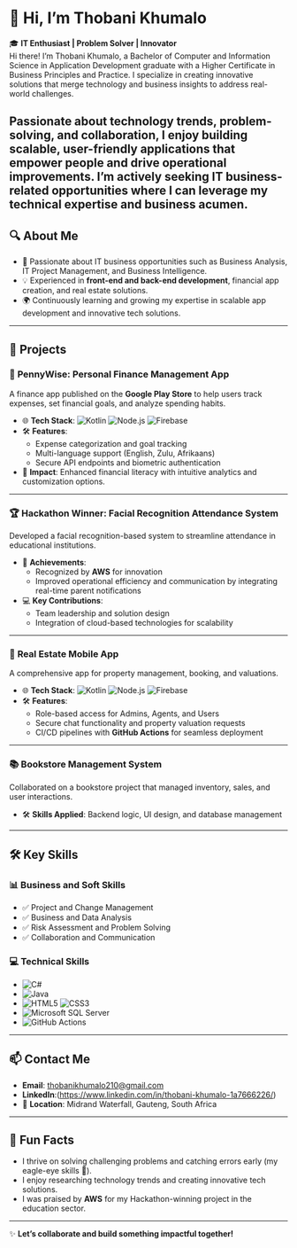 # 👋 Hi, I’m Thobani Khumalo  

🎓 **IT Enthusiast | Problem Solver | Innovator**  
Hi there! I’m Thobani Khumalo, a Bachelor of Computer and Information Science in Application Development graduate with a Higher Certificate in Business Principles and Practice. I specialize in creating innovative solutions that merge technology and business insights to address real-world challenges.

Passionate about technology trends, problem-solving, and collaboration, I enjoy building scalable, user-friendly applications that empower people and drive operational improvements. I’m actively seeking IT business-related opportunities where I can leverage my technical expertise and business acumen.
---

## 🔍 **About Me**  
- 🌟 Passionate about IT business opportunities such as Business Analysis, IT Project Management, and Business Intelligence.  
- 💡 Experienced in **front-end and back-end development**, financial app creation, and real estate solutions.  
- 🌍 Continuously learning and growing my expertise in scalable app development and innovative tech solutions.  

---

## 💼 **Projects**  

### 📱 **PennyWise: Personal Finance Management App**  
A finance app published on the **Google Play Store** to help users track expenses, set financial goals, and analyze spending habits.  
- 🌐 **Tech Stack**: ![Kotlin](https://img.shields.io/badge/Kotlin-%230095D5.svg?style=for-the-badge&logo=kotlin&logoColor=white) ![Node.js](https://img.shields.io/badge/Node.js-%23339933.svg?style=for-the-badge&logo=node.js&logoColor=white) ![Firebase](https://img.shields.io/badge/Firebase-%23FFCA28.svg?style=for-the-badge&logo=firebase&logoColor=black)  
- 🛠️ **Features**:  
  - Expense categorization and goal tracking  
  - Multi-language support (English, Zulu, Afrikaans)  
  - Secure API endpoints and biometric authentication  
- 🌟 **Impact**: Enhanced financial literacy with intuitive analytics and customization options.  

---

### 🏆 **Hackathon Winner: Facial Recognition Attendance System**  
Developed a facial recognition-based system to streamline attendance in educational institutions.  
- 📌 **Achievements**:  
  - Recognized by **AWS** for innovation  
  - Improved operational efficiency and communication by integrating real-time parent notifications  
- 💻 **Key Contributions**:  
  - Team leadership and solution design  
  - Integration of cloud-based technologies for scalability  

---

### 🏡 **Real Estate Mobile App**  
A comprehensive app for property management, booking, and valuations.  
- 🌐 **Tech Stack**: ![Kotlin](https://img.shields.io/badge/Kotlin-%230095D5.svg?style=for-the-badge&logo=kotlin&logoColor=white) ![Node.js](https://img.shields.io/badge/Node.js-%23339933.svg?style=for-the-badge&logo=node.js&logoColor=white) ![Firebase](https://img.shields.io/badge/Firebase-%23FFCA28.svg?style=for-the-badge&logo=firebase&logoColor=black)  
- 🛠️ **Features**:  
  - Role-based access for Admins, Agents, and Users  
  - Secure chat functionality and property valuation requests  
  - CI/CD pipelines with **GitHub Actions** for seamless deployment  

---

### 📚 **Bookstore Management System**  
Collaborated on a bookstore project that managed inventory, sales, and user interactions.  
- 🛠️ **Skills Applied**: Backend logic, UI design, and database management  

---

## 🛠️ **Key Skills**  

### 📊 **Business and Soft Skills**  
- ✅ Project and Change Management  
- ✅ Business and Data Analysis  
- ✅ Risk Assessment and Problem Solving  
- ✅ Collaboration and Communication  

### 💻 **Technical Skills**  
- ![C#](https://img.shields.io/badge/C%23-%23239120.svg?style=for-the-badge&logo=c-sharp&logoColor=white)  
- ![Java](https://img.shields.io/badge/Java-%23ED8B00.svg?style=for-the-badge&logo=java&logoColor=white)  
- ![HTML5](https://img.shields.io/badge/HTML5-%23E34F26.svg?style=for-the-badge&logo=html5&logoColor=white) ![CSS3](https://img.shields.io/badge/CSS3-%231572B6.svg?style=for-the-badge&logo=css3&logoColor=white)  
- ![Microsoft SQL Server](https://img.shields.io/badge/Microsoft%20SQL%20Server-%23CC2927.svg?style=for-the-badge&logo=microsoft-sql-server&logoColor=white)  
- ![GitHub Actions](https://img.shields.io/badge/GitHub%20Actions-%232671E5.svg?style=for-the-badge&logo=githubactions&logoColor=white)  

---

## 📫 **Contact Me**  
- **Email**: [thobanikhumalo210@gmail.com](mailto:thobanikhumalo210@gmail.com)  
- **LinkedIn**:(https://www.linkedin.com/in/thobani-khumalo-1a7666226/) 
- 📍 **Location**: Midrand Waterfall, Gauteng, South Africa  

---

## 🌟 **Fun Facts**  
- I thrive on solving challenging problems and catching errors early (my eagle-eye skills 🦅).  
- I enjoy researching technology trends and creating innovative tech solutions.  
- I was praised by **AWS** for my Hackathon-winning project in the education sector.  

---

✨ **Let’s collaborate and build something impactful together!**
